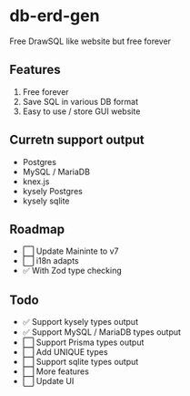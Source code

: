 # db-erd-gen
Free DrawSQL like website but free forever  

## Features  
1. Free forever  
2. Save SQL in various DB format  
3. Easy to use / store GUI website    

## Curretn support output  
- Postgres  
- MySQL / MariaDB  
- knex.js  
- kysely Postgres
- kysely sqlite

## Roadmap
- ⬜️ Update Maininte to v7
- ⬜️ i18n adapts
- ✅ With Zod type checking

## Todo
- ✅ Support kysely types output  
- ✅ Support MySQL / MariaDB types output  
- ⬜️ Support Prisma types output  
- ⬜️ Add UNIQUE types  
- ⬜️ Support sqlite types output    
- ⬜️ More features  
- ⬜️ Update UI  
